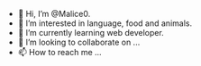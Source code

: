 - 👋 Hi, I’m @Malice0.
- 👀 I’m interested in language, food and animals.
- 🌱 I’m currently learning web developer.
- 💞️ I’m looking to collaborate on ...
- 📫 How to reach me ...

<!---
Malice0/Malice0 is a ✨ special ✨ repository because its `README.md` (this file) appears on your GitHub profile.
You can click the Preview link to take a look at your changes.
--->
